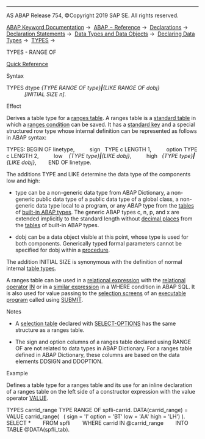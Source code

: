   

* * *

AS ABAP Release 754, ©Copyright 2019 SAP SE. All rights reserved.

[ABAP Keyword Documentation](https://help.sap.com/doc/abapdocu_754_index_htm/7.54/en-US/abenabap.htm) →  [ABAP − Reference](https://help.sap.com/doc/abapdocu_754_index_htm/7.54/en-US/abenabap_reference.htm) →  [Declarations](https://help.sap.com/doc/abapdocu_754_index_htm/7.54/en-US/abendeclarations.htm) →  [Declaration Statements](https://help.sap.com/doc/abapdocu_754_index_htm/7.54/en-US/abenabap_declarations.htm) →  [Data Types and Data Objects](https://help.sap.com/doc/abapdocu_754_index_htm/7.54/en-US/abentypes_and_objects.htm) →  [Declaring Data Types](https://help.sap.com/doc/abapdocu_754_index_htm/7.54/en-US/abentypes_statements.htm) →  [TYPES](https://help.sap.com/doc/abapdocu_754_index_htm/7.54/en-US/abaptypes.htm) → 

TYPES - RANGE OF

[Quick Reference](https://help.sap.com/doc/abapdocu_754_index_htm/7.54/en-US/abaptypes_shortref.htm)

Syntax

TYPES dtype *{*TYPE RANGE OF type*}**|**{*LIKE RANGE OF dobj*}*
            *\[*INITIAL SIZE n*\]*.

Effect

Derives a table type for a [ranges table](https://help.sap.com/doc/abapdocu_754_index_htm/7.54/en-US/abenranges_table_glosry.htm "Glossary Entry"). A ranges table is a [standard table](https://help.sap.com/doc/abapdocu_754_index_htm/7.54/en-US/abenstandard_table_glosry.htm "Glossary Entry") in which a [ranges condition](https://help.sap.com/doc/abapdocu_754_index_htm/7.54/en-US/abenranges_condition_glosry.htm "Glossary Entry") can be saved. It has a [standard key](https://help.sap.com/doc/abapdocu_754_index_htm/7.54/en-US/abenstandard_key_glosry.htm "Glossary Entry") and a special structured row type whose internal definition can be represented as follows in ABAP syntax:

TYPES: BEGIN OF linetype,
         sign   TYPE c LENGTH 1,
         option TYPE c LENGTH 2,
         low    *{*TYPE type*}**|**{*LIKE dobj*}*,
         high   *{*TYPE type*}**|**{*LIKE dobj*}*,
       END OF linetype.

The additions TYPE and LIKE determine the data type of the components low and high:

-   type can be a non-generic data type from ABAP Dictionary, a non-generic public data type of a public data type of a global class, a non-generic data type local to a program, or any ABAP type from the [tables](https://help.sap.com/doc/abapdocu_754_index_htm/7.54/en-US/abenbuilt_in_types_complete.htm) of [built-in ABAP types](https://help.sap.com/doc/abapdocu_754_index_htm/7.54/en-US/abenpredefined_abap_type_glosry.htm "Glossary Entry"). The generic ABAP types c, n, p, and x are extended implicitly to the standard length without [decimal places](https://help.sap.com/doc/abapdocu_754_index_htm/7.54/en-US/abenfractional_portion_glosry.htm "Glossary Entry") from the [tables](https://help.sap.com/doc/abapdocu_754_index_htm/7.54/en-US/abenbuilt_in_types_complete.htm) of built-in ABAP types.
    
-   dobj can be a data object visible at this point, whose type is used for both components. Generically typed formal parameters cannot be specified for dobj within a [procedure](https://help.sap.com/doc/abapdocu_754_index_htm/7.54/en-US/abenprocedure_glosry.htm "Glossary Entry").
    

The addition INITIAL SIZE is synonymous with the definition of normal internal [table types](https://help.sap.com/doc/abapdocu_754_index_htm/7.54/en-US/abaptypes_itab.htm).

A ranges table can be used in a [relational expression](https://help.sap.com/doc/abapdocu_754_index_htm/7.54/en-US/abenrelational_expression_glosry.htm "Glossary Entry") with the [relational operator](https://help.sap.com/doc/abapdocu_754_index_htm/7.54/en-US/abenrelational_operator_glosry.htm "Glossary Entry") [IN](https://help.sap.com/doc/abapdocu_754_index_htm/7.54/en-US/abenlogexp_select_option.htm) or in a [similar expression](https://help.sap.com/doc/abapdocu_754_index_htm/7.54/en-US/abenwhere_logexp_seltab.htm) in a WHERE condition in ABAP SQL. It is also used for value passing to the [selection screens](https://help.sap.com/doc/abapdocu_754_index_htm/7.54/en-US/abenselection_screen_glosry.htm "Glossary Entry") of an [executable program](https://help.sap.com/doc/abapdocu_754_index_htm/7.54/en-US/abenexecutable_program_glosry.htm "Glossary Entry") called using [SUBMIT](https://help.sap.com/doc/abapdocu_754_index_htm/7.54/en-US/abapsubmit.htm).

Notes

-   A [selection table](https://help.sap.com/doc/abapdocu_754_index_htm/7.54/en-US/abenselection_table_glosry.htm "Glossary Entry") declared with [SELECT-OPTIONS](https://help.sap.com/doc/abapdocu_754_index_htm/7.54/en-US/abapselect-options.htm) has the same structure as a ranges table.
    
-   The sign and option columns of a ranges table declared using RANGE OF are not related to data types in ABAP Dictionary. For a ranges table defined in ABAP Dictionary, these columns are based on the data elements DDSIGN and DDOPTION.
    

Example

Defines a table type for a ranges table and its use for an inline declaration of a ranges table on the left side of a constructor expression with the value operator [VALUE](https://help.sap.com/doc/abapdocu_754_index_htm/7.54/en-US/abenconstructor_expression_value.htm).

TYPES carrid\_range TYPE RANGE OF spfli-carrid.
DATA(carrid\_range) = VALUE carrid\_range(
  ( sign = 'I' option = 'BT' low = 'AA' high = 'LH') ).
SELECT \*
       FROM spfli
       WHERE carrid IN @carrid\_range
       INTO TABLE @DATA(spfli\_tab).